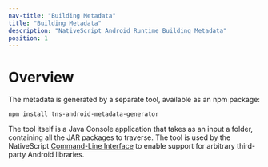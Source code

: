 ```yaml
---
nav-title: "Building Metadata"
title: "Building Metadata"
description: "NativeScript Android Runtime Building Metadata"
position: 1
---
```


# Overview
The metadata is generated by a separate tool, available as an npm package:

```
npm install tns-android-metadata-generator
```

The tool itself is a Java Console application that takes as an input a folder, containing all the JAR packages to traverse. The tool is used by the NativeScript [Command-Line Interface](https://github.com/NativeScript/nativescript-cli) to enable support for arbitrary third-party Android libraries.
